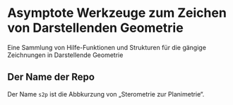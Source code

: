 # Asymptote Werkzeuge zum Zeichen von Darstellenden Geometrie

Eine Sammlung von Hilfe-Funktionen und Strukturen für die gängige Zeichnungen in Darstellende Geometrie

## Der Name der Repo

Der Name `s2p` ist die Abbkurzung von „Sterometrie zur Planimetrie“.



